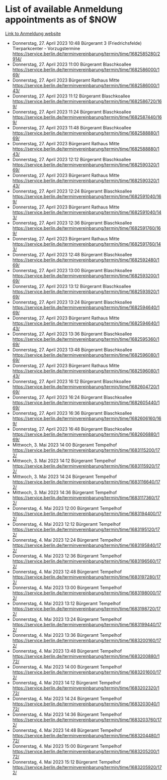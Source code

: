# List of available Anmeldung appointments as of $NOW
[Link to Anmeldung website](https://service.berlin.de/terminvereinbarung/termin/tag.php?termin=1&anliegen[]=120686&dienstleisterlist=122210,122217,327316,122219,327312,122227,327314,122231,327346,122243,327348,122254,122252,329742,122260,329745,122262,329748,122271,327278,122273,327274,122277,327276,330436,122280,327294,122282,327290,122284,327292,122291,327270,122285,327266,122286,327264,122296,327268,150230,329760,122297,327286,122294,327284,122312,329763,122314,329775,122304,327330,122311,327334,122309,327332,317869,122281,327352,122279,329772,122283,122276,327324,122274,327326,122267,329766,122246,327318,122251,327320,122257,327322,122208,327298,122226,327300&herkunft=http%3A%2F%2Fservice.berlin.de%2Fdienstleistung%2F120686%2F)
- Donnerstag, 27. April 2023 10:48 Bürgeramt 3 (Friedrichsfelde) Tierparkcenter - Vorzugstermine https://service.berlin.de/terminvereinbarung/termin/time/1682585280/2914/
- Donnerstag, 27. April 2023 11:00 Bürgeramt Blaschkoallee https://service.berlin.de/terminvereinbarung/termin/time/1682586000/169/
- Donnerstag, 27. April 2023  Bürgeramt Rathaus Mitte https://service.berlin.de/terminvereinbarung/termin/time/1682586000/143/
- Donnerstag, 27. April 2023 11:12 Bürgeramt Blaschkoallee https://service.berlin.de/terminvereinbarung/termin/time/1682586720/169/
- Donnerstag, 27. April 2023 11:24 Bürgeramt Blaschkoallee https://service.berlin.de/terminvereinbarung/termin/time/1682587440/169/
- Donnerstag, 27. April 2023 11:48 Bürgeramt Blaschkoallee https://service.berlin.de/terminvereinbarung/termin/time/1682588880/169/
- Donnerstag, 27. April 2023  Bürgeramt Rathaus Mitte https://service.berlin.de/terminvereinbarung/termin/time/1682588880/143/
- Donnerstag, 27. April 2023 12:12 Bürgeramt Blaschkoallee https://service.berlin.de/terminvereinbarung/termin/time/1682590320/169/
- Donnerstag, 27. April 2023  Bürgeramt Rathaus Mitte https://service.berlin.de/terminvereinbarung/termin/time/1682590320/143/
- Donnerstag, 27. April 2023 12:24 Bürgeramt Blaschkoallee https://service.berlin.de/terminvereinbarung/termin/time/1682591040/169/
- Donnerstag, 27. April 2023  Bürgeramt Rathaus Mitte https://service.berlin.de/terminvereinbarung/termin/time/1682591040/143/
- Donnerstag, 27. April 2023 12:36 Bürgeramt Blaschkoallee https://service.berlin.de/terminvereinbarung/termin/time/1682591760/169/
- Donnerstag, 27. April 2023  Bürgeramt Rathaus Mitte https://service.berlin.de/terminvereinbarung/termin/time/1682591760/143/
- Donnerstag, 27. April 2023 12:48 Bürgeramt Blaschkoallee https://service.berlin.de/terminvereinbarung/termin/time/1682592480/169/
- Donnerstag, 27. April 2023 13:00 Bürgeramt Blaschkoallee https://service.berlin.de/terminvereinbarung/termin/time/1682593200/169/
- Donnerstag, 27. April 2023 13:12 Bürgeramt Blaschkoallee https://service.berlin.de/terminvereinbarung/termin/time/1682593920/169/
- Donnerstag, 27. April 2023 13:24 Bürgeramt Blaschkoallee https://service.berlin.de/terminvereinbarung/termin/time/1682594640/169/
- Donnerstag, 27. April 2023  Bürgeramt Rathaus Mitte https://service.berlin.de/terminvereinbarung/termin/time/1682594640/143/
- Donnerstag, 27. April 2023 13:36 Bürgeramt Blaschkoallee https://service.berlin.de/terminvereinbarung/termin/time/1682595360/169/
- Donnerstag, 27. April 2023 13:48 Bürgeramt Blaschkoallee https://service.berlin.de/terminvereinbarung/termin/time/1682596080/169/
- Donnerstag, 27. April 2023  Bürgeramt Rathaus Mitte https://service.berlin.de/terminvereinbarung/termin/time/1682596080/143/
- Donnerstag, 27. April 2023 16:12 Bürgeramt Blaschkoallee https://service.berlin.de/terminvereinbarung/termin/time/1682604720/169/
- Donnerstag, 27. April 2023 16:24 Bürgeramt Blaschkoallee https://service.berlin.de/terminvereinbarung/termin/time/1682605440/169/
- Donnerstag, 27. April 2023 16:36 Bürgeramt Blaschkoallee https://service.berlin.de/terminvereinbarung/termin/time/1682606160/169/
- Donnerstag, 27. April 2023 16:48 Bürgeramt Blaschkoallee https://service.berlin.de/terminvereinbarung/termin/time/1682606880/169/
- Mittwoch, 3. Mai 2023 14:00 Bürgeramt Tempelhof https://service.berlin.de/terminvereinbarung/termin/time/1683115200/172/
- Mittwoch, 3. Mai 2023 14:12 Bürgeramt Tempelhof https://service.berlin.de/terminvereinbarung/termin/time/1683115920/172/
- Mittwoch, 3. Mai 2023 14:24 Bürgeramt Tempelhof https://service.berlin.de/terminvereinbarung/termin/time/1683116640/172/
- Mittwoch, 3. Mai 2023 14:36 Bürgeramt Tempelhof https://service.berlin.de/terminvereinbarung/termin/time/1683117360/172/
- Donnerstag, 4. Mai 2023 12:00 Bürgeramt Tempelhof https://service.berlin.de/terminvereinbarung/termin/time/1683194400/172/
- Donnerstag, 4. Mai 2023 12:12 Bürgeramt Tempelhof https://service.berlin.de/terminvereinbarung/termin/time/1683195120/172/
- Donnerstag, 4. Mai 2023 12:24 Bürgeramt Tempelhof https://service.berlin.de/terminvereinbarung/termin/time/1683195840/172/
- Donnerstag, 4. Mai 2023 12:36 Bürgeramt Tempelhof https://service.berlin.de/terminvereinbarung/termin/time/1683196560/172/
- Donnerstag, 4. Mai 2023 12:48 Bürgeramt Tempelhof https://service.berlin.de/terminvereinbarung/termin/time/1683197280/172/
- Donnerstag, 4. Mai 2023 13:00 Bürgeramt Tempelhof https://service.berlin.de/terminvereinbarung/termin/time/1683198000/172/
- Donnerstag, 4. Mai 2023 13:12 Bürgeramt Tempelhof https://service.berlin.de/terminvereinbarung/termin/time/1683198720/172/
- Donnerstag, 4. Mai 2023 13:24 Bürgeramt Tempelhof https://service.berlin.de/terminvereinbarung/termin/time/1683199440/172/
- Donnerstag, 4. Mai 2023 13:36 Bürgeramt Tempelhof https://service.berlin.de/terminvereinbarung/termin/time/1683200160/172/
- Donnerstag, 4. Mai 2023 13:48 Bürgeramt Tempelhof https://service.berlin.de/terminvereinbarung/termin/time/1683200880/172/
- Donnerstag, 4. Mai 2023 14:00 Bürgeramt Tempelhof https://service.berlin.de/terminvereinbarung/termin/time/1683201600/172/
- Donnerstag, 4. Mai 2023 14:12 Bürgeramt Tempelhof https://service.berlin.de/terminvereinbarung/termin/time/1683202320/172/
- Donnerstag, 4. Mai 2023 14:24 Bürgeramt Tempelhof https://service.berlin.de/terminvereinbarung/termin/time/1683203040/172/
- Donnerstag, 4. Mai 2023 14:36 Bürgeramt Tempelhof https://service.berlin.de/terminvereinbarung/termin/time/1683203760/172/
- Donnerstag, 4. Mai 2023 14:48 Bürgeramt Tempelhof https://service.berlin.de/terminvereinbarung/termin/time/1683204480/172/
- Donnerstag, 4. Mai 2023 15:00 Bürgeramt Tempelhof https://service.berlin.de/terminvereinbarung/termin/time/1683205200/172/
- Donnerstag, 4. Mai 2023 15:12 Bürgeramt Tempelhof https://service.berlin.de/terminvereinbarung/termin/time/1683205920/172/
